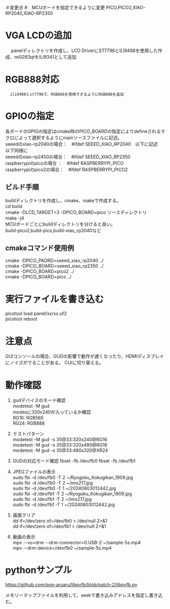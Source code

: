＃変更点
   #　MCUボードを指定できるように変更
      PICO,PICO2,XIAO-RP2040,XIAO-RP2350  
   # VGA LCDの追加
　    panelディレクトリを作成し、LCD DriverにST7796とILI9488を使用した作成、mi0283qtをILI9341として追加
   # RGB888対応
      ili9488とst7796で、RGB666を使用できるようにRGB888を追加
# GPIOの指定
  各ボードのGPIOの指定はcmake時のPICO_BOARDの指定によりdefineされるマクロによって選択するようにmainソースファイルに記述。  
  seeedのxiao-rp2040の場合：　#ifdef SEEED_XIAO_RP2040　以下に記述  
  以下同様に  
  seeedのxiao-rp2450の場合：　#ifdef SEEED_XIAO_RP2350  
  raspberrypiのpicoの場合 ：　#ifdef RASPBERRYPI_PICO  
  raspberrypiのpico2の場合：　#ifdef RASPBERRYPI_PICO2  
## ビルド手順
  buildディレクトリを作成し、cmake、makeで作成する。  
  cd build  
  cmake -DLCD_TARGET=3 -DPICO_BOARD=pico ソースディレクトリ  
  make -j4  
  MCUボードごとにbuildディレクトリを分けると良い。  
  build-pico2,build-pico,build-xiao_rp2040など  
## cmakeコマンド使用例
  cmake  -DPICO_PAORD=seeed_xiao_rp2040 ../  
  cmake -DPICO_BOARD=seeed_xiao_rp2350 ../  
  cmake -DPICO_BOARD=pico2 ../  
  cmake -DPICO_BOARD=pico ../  
  
# 実行ファイルを書き込む
  picotool load panel/xx/xx.uf2  
  picotool reboot  
# 注意点
  GUIコンソールの場合、GUDの影響で動作が遅くなったり、HDMIディスプレイにノイズがでることがある。
  CUIに切り替える。  

# 動作確認
1. gudデバイスのモード確認  
   modetest -M gud  
   modesに320x240が入っているか確認  
   RG16: RGB565  
   RG24: RGB888  
2. テストパターン  
       modetest -M gud -s 35@33:320x240@RG16  
       modetest -M gud -s 35@33:320x480@RG16  
       modetest -M gud -s 35@33:480x320@XR24  
3. GUDの対応モード確認
   fbset -fb /dev/fb0
   fbset -fb /dev/fb1
4. JPEGファイルの表示  
   sudo fbi -d /dev/fb0 -T 2 ~/Ryogoku_Kokugikan_1909.jpg  
   sudo fbi -d /dev/fb0 -T 2 ~/imx217.jpg  
   sudo fbi -d /dev/fb0 -T 1 ~/20240803012442.jpg   
   sudo fbi -d /dev/fb1 -T 2 ~/Ryogoku_Kokugikan_1909.jpg  
   sudo fbi -d /dev/fb1 -T 2 ~/imx217.jpg  
   sudo fbi -d /dev/fb1 -T 1 ~/20240803012442.jpg  
 
5. 画面クリア  
   dd if=/dev/zero of=/dev/fb0 > /dev/null 2>&1  
   dd if=/dev/zero of=/dev/fb1 > /dev/null 2>&1  
6. 動画の表示  
   mpv --vo=drm --drm-connector=0.USB-2 ~/sample-5s.mp4  
   mpv --drm-device=/dev/fb0 ~/sample-5s.mp4  

# pythonサンプル
https://github.com/pop-aruaru/libpyfb/blob/patch-2/libpyfb.py

メモリーマップファイルを利用して、seekで書き込みアドレスを指定し書き込む。
